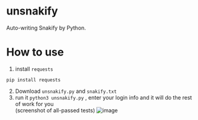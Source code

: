 # unsnakify
Auto-writing Snakify by Python.
# How to use
1. install `requests`  
```
pip install requests
```  
2. Download `unsnakify.py` and `snakify.txt`  
3. run it `python3 unsnakify.py` , enter your login info and it will do the rest of work for you  
(screenshot of all-passed tests)
![image](https://github.com/nelsonGX/unsnakify/assets/68144494/a65ca2b2-933d-4755-945b-13f107e44714)
